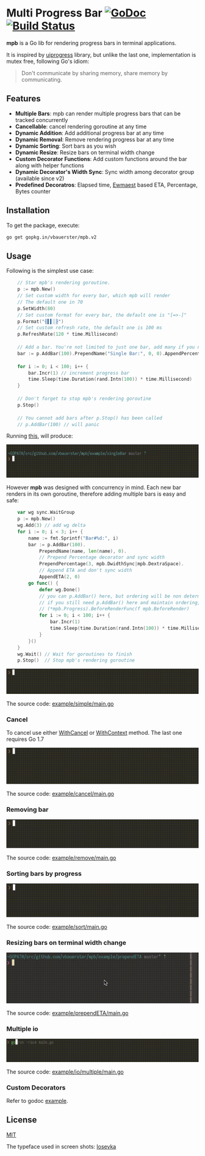 # Multi Progress Bar [![GoDoc](https://godoc.org/github.com/vbauerster/mpb?status.svg)](https://godoc.org/github.com/vbauerster/mpb) [![Build Status](https://travis-ci.org/vbauerster/mpb.svg?branch=master)](https://travis-ci.org/vbauerster/mpb)

**mpb** is a Go lib for rendering progress bars in terminal applications.

It is inspired by [uiprogress](https://github.com/gosuri/uiprogress) library,
but unlike the last one, implementation is mutex free, following Go's idiom:

> Don't communicate by sharing memory, share memory by communicating.

## Features

* __Multiple Bars__: mpb can render multiple progress bars that can be tracked concurrently
* __Cancellable__: cancel rendering goroutine at any time
* __Dynamic Addition__:  Add additional progress bar at any time
* __Dynamic Removal__:  Remove rendering progress bar at any time
* __Dynamic Sorting__:  Sort bars as you wish
* __Dynamic Resize__:  Resize bars on terminal width change
* __Custom Decorator Functions__: Add custom functions around the bar along with helper functions
* __Dynamic Decorator's Width Sync__:  Sync width among decorator group (available since v2)
* __Predefined Decoratros__: Elapsed time, [Ewmaest](https://github.com/dgryski/trifles/tree/master/ewmaest) based ETA, Percentage, Bytes counter

## Installation

To get the package, execute:

```sh
go get gopkg.in/vbauerster/mpb.v2
```

## Usage

Following is the simplest use case:

```go
	// Star mpb's rendering goroutine.
	p := mpb.New()
	// Set custom width for every bar, which mpb will render
	// The default one in 70
	p.SetWidth(80)
	// Set custom format for every bar, the default one is "[=>-]"
	p.Format("╢▌▌░╟")
	// Set custom refresh rate, the default one is 100 ms
	p.RefreshRate(120 * time.Millisecond)

	// Add a bar. You're not limited to just one bar, add many if you need.
	bar := p.AddBar(100).PrependName("Single Bar:", 0, 0).AppendPercentage(5, 0)

	for i := 0; i < 100; i++ {
		bar.Incr(1) // increment progress bar
		time.Sleep(time.Duration(rand.Intn(100)) * time.Millisecond)
	}

	// Don't forget to stop mpb's rendering goroutine
	p.Stop()

	// You cannot add bars after p.Stop() has been called
	// p.AddBar(100) // will panic
```

Running [this](example/singleBar/main.go), will produce:

![gif](example/gifs/single.gif)

However **mpb** was designed with concurrency in mind. Each new bar renders in its
own goroutine, therefore adding multiple bars is easy and safe:

```go
	var wg sync.WaitGroup
	p := mpb.New()
	wg.Add(3) // add wg delta
	for i := 0; i < 3; i++ {
		name := fmt.Sprintf("Bar#%d:", i)
		bar := p.AddBar(100).
			PrependName(name, len(name), 0).
			// Prepend Percentage decorator and sync width
			PrependPercentage(3, mpb.DwidthSync|mpb.DextraSpace).
			// Append ETA and don't sync width
			AppendETA(2, 0)
		go func() {
			defer wg.Done()
			// you can p.AddBar() here, but ordering will be non deterministic
			// if you still need p.AddBar() here and maintain ordering, use
			// (*mpb.Progress).BeforeRenderFunc(f mpb.BeforeRender)
			for i := 0; i < 100; i++ {
				bar.Incr(1)
				time.Sleep(time.Duration(rand.Intn(100)) * time.Millisecond)
			}
		}()
	}
	wg.Wait() // Wait for goroutines to finish
	p.Stop()  // Stop mpb's rendering goroutine
```

![simple.gif](example/gifs/simple.gif)

The source code: [example/simple/main.go](example/simple/main.go)

### Cancel

To cancel use either
[WithCancel](https://godoc.org/github.com/vbauerster/mpb#Progress.WithCancel) or
[WithContext](https://godoc.org/github.com/vbauerster/mpb#Progress.WithContext)
method. The last one requires Go 1.7

![cancel.gif](example/gifs/cancel.gif)

The source code: [example/cancel/main.go](example/cancel/main.go)

### Removing bar

![remove.gif](example/gifs/remove.gif)

The source code: [example/remove/main.go](example/remove/main.go)

### Sorting bars by progress

![sort.gif](example/gifs/sort.gif)

The source code: [example/sort/main.go](example/sort/main.go)

### Resizing bars on terminal width change

![resize.gif](example/gifs/resize.gif)

The source code: [example/prependETA/main.go](example/prependETA/main.go)

### Multiple io

![io-multiple.gif](example/gifs/io-multiple.gif)

The source code: [example/io/multiple/main.go](example/io/multiple/main.go)

### Custom Decorators

Refer to godoc [example](https://godoc.org/github.com/vbauerster/mpb#example-Bar-PrependFunc).

## License

[MIT](https://github.com/vbauerster/mpb/blob/master/LICENSE)

The typeface used in screen shots: [Iosevka](https://be5invis.github.io/Iosevka)
